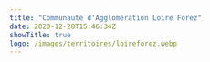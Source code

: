 ```yaml
---
title: "Communauté d'Agglomération Loire Forez"
date: 2020-12-28T15:46:34Z
showTitle: true
logo: /images/territoires/loireforez.webp
---
```

